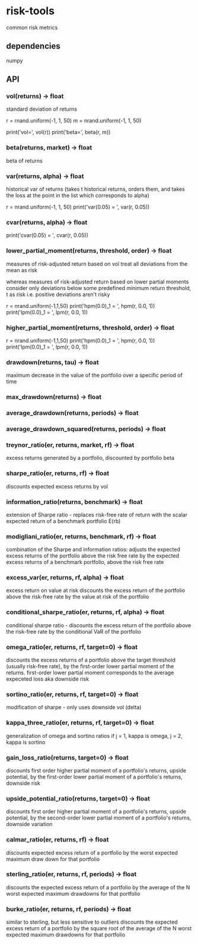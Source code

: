 # risk-tools  
common risk metrics


## dependencies

numpy


## API

### vol(returns) -> float
standard deviation of returns

r = rnand.uniform(-1, 1, 50)
m = nrand.uniform(-1, 1, 50)

print('vol=', vol(r))
print('beta=', beta(r, m))


### beta(returns, market) -> float
beta of returns

### var(returns, alpha) -> float
historical var of returns (takes t historical returns, orders them, and takes the loss at the point in the list which corresponds to alpha)

r = nrand.uniform(-1, 1, 50)
print('var(0.05) = ', var(r, 0.05))


### cvar(returns, alpha) -> float
print('cvar(0.05) = ', cvar(r, 0.05))


### lower_partial_moment(returns, threshold, order) -> float
measures of risk-adjusted return based on vol treat all deviations from the mean as risk

whereas measures of risk-adjusted return based on lower partial moments 
consider only deviations below some predefined minimum return threshold, t as risk
i.e. positive deviations aren't risky

r = nrand.uniform(-1,1,50)
print('hpm(0.0)_1 = ', hpm(r, 0.0, 1))
print('lpm(0.0)_1 = ', lpm(r, 0.0, 1))


### higher_partial_moment(returns, threshold, order) -> float
r = nrand.uniform(-1,1,50)
print('hpm(0.0)_1 = ', hpm(r, 0.0, 1))
print('lpm(0.0)_1 = ', lpm(r, 0.0, 1))


### drawdown(returns, tau) -> float
maximum decrease in the value of the portfolio over a specific period of time


### max_drawdown(returns) -> float


### average_drawdown(returns, periods) -> float


### average_drawdown_squared(returns, periods) -> float


### treynor_ratio(er, returns, market, rf) -> float
excess returns generated by a portfolio, discounted by portfolio beta


### sharpe_ratio(er, returns, rf) -> float
discounts expected excess returns by vol


### information_ratio(returns, benchmark) -> float
extension of Sharpe ratio - replaces risk-free rate of return with the scalar expected return of a benchmark portfolio E(rb)


### modigliani_ratio(er, returns, benchmark, rf) -> float
combination of the Sharpe and information ratios: adjusts the expected excess returns of the portfolio above the risk free rate by the expected excess returns of a benchmark portfolio, above the risk free rate


### excess_var(er, returns, rf, alpha) -> float
excess return on value at risk discounts the excess return of the portfolio above the risk-free rate by the value at risk of the portfolio


### conditional_sharpe_ratio(er, returns, rf, alpha) -> float
conditional sharpe ratio - discounts the excess return of the portfolio above the risk-free rate by the conditional VaR of the portfolio


### omega_ratio(er, returns, rf, target=0) -> float
discounts the excess returns of a portfolio above the target threshold
(usually risk-free rate), by the first-order lower partial moment of the returns. first-order lower partial moment corresponds to the average expeceted loss aka downside risk


### sortino_ratio(er, returns, rf, target=0) -> float
modification of sharpe - only uses downside vol (delta)


### kappa_three_ratio(er, returns, rf, target=0) -> float
generalization of omega and sortino ratios
if j = 1, kappa is omega, j = 2, kappa is sortino


### gain_loss_ratio(returns, target=0) -> float
discounts first order higher partial moment of a portfolio's returns, upside potential, by the first-order lower partial moment of a portfolio's returns, downside risk


### upside_potential_ratio(returns, target=0) -> float
discounts first order higher partial moment of a portfolio's returns, upside potential, by the second-order lower partial moment of a portfolio's returns, downside variation


### calmar_ratio(er, returns, rf) -> float
discounts expected excess return of a portfolio by the worst expected maximum draw down for that portfolio


### sterling_ratio(er, returns, rf, periods) -> float
discounts the expected excess return of a portfolio by the average of the N worst expected maximum drawdowns for that portfolio


### burke_ratio(er, returns, rf, periods) -> float
similar to sterling, but less sensitive to outliers discounts the expected excess return of a portfolio by the square root of the average of the N worst expected maximum drawdowns for that portfolio